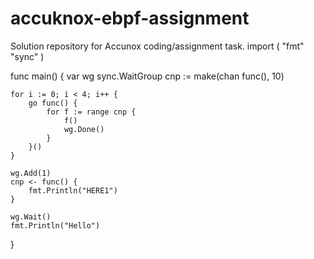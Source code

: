 # accuknox-ebpf-assignment
Solution repository for Accunox coding/assignment task.
import (
    "fmt"
    "sync"
)

func main() {
    var wg sync.WaitGroup
    cnp := make(chan func(), 10)

    for i := 0; i < 4; i++ {
        go func() {
            for f := range cnp {
                f()
                wg.Done()
            }
        }()
    }

    wg.Add(1)
    cnp <- func() {
        fmt.Println("HERE1")
    }

    wg.Wait()
    fmt.Println("Hello")
}
